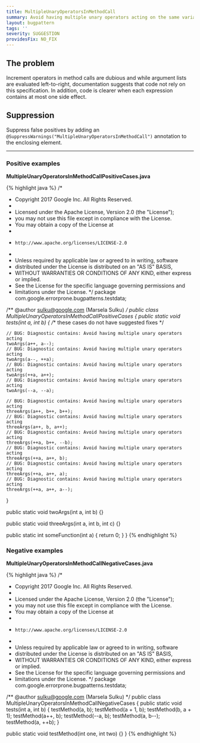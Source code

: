 ```yaml
---
title: MultipleUnaryOperatorsInMethodCall
summary: Avoid having multiple unary operators acting on the same variable in a method call
layout: bugpattern
tags: ''
severity: SUGGESTION
providesFix: NO_FIX
---
```


<!--
*** AUTO-GENERATED, DO NOT MODIFY ***
To make changes, edit the @BugPattern annotation or the explanation in docs/bugpattern.
-->

## The problem
Increment operators in method calls are dubious and while argument lists are evaluated left-to-right, documentation suggests that code not rely on this specification. In addition, code is clearer when each expression contains at most one side effect.

## Suppression
Suppress false positives by adding an `@SuppressWarnings("MultipleUnaryOperatorsInMethodCall")` annotation to the enclosing element.

----------

### Positive examples
__MultipleUnaryOperatorsInMethodCallPositiveCases.java__

{% highlight java %}
/*
 * Copyright 2017 Google Inc. All Rights Reserved.
 *
 * Licensed under the Apache License, Version 2.0 (the "License");
 * you may not use this file except in compliance with the License.
 * You may obtain a copy of the License at
 *
 *     http://www.apache.org/licenses/LICENSE-2.0
 *
 * Unless required by applicable law or agreed to in writing, software
 * distributed under the License is distributed on an "AS IS" BASIS,
 * WITHOUT WARRANTIES OR CONDITIONS OF ANY KIND, either express or implied.
 * See the License for the specific language governing permissions and
 * limitations under the License.
 */
package com.google.errorprone.bugpatterns.testdata;

/** @author sulku@google.com (Marsela Sulku) */
public class MultipleUnaryOperatorsInMethodCallPositiveCases {
  public static void tests(int a, int b) {
    /** these cases do not have suggested fixes */

    // BUG: Diagnostic contains: Avoid having multiple unary operators acting
    twoArgs(a++, a--);
    // BUG: Diagnostic contains: Avoid having multiple unary operators acting
    twoArgs(a--, ++a);
    // BUG: Diagnostic contains: Avoid having multiple unary operators acting
    twoArgs(++a, a++);
    // BUG: Diagnostic contains: Avoid having multiple unary operators acting
    twoArgs(--a, --a);

    // BUG: Diagnostic contains: Avoid having multiple unary operators acting
    threeArgs(a++, b++, b++);
    // BUG: Diagnostic contains: Avoid having multiple unary operators acting
    threeArgs(a++, b, a++);
    // BUG: Diagnostic contains: Avoid having multiple unary operators acting
    threeArgs(++a, b++, --b);
    // BUG: Diagnostic contains: Avoid having multiple unary operators acting
    threeArgs(++a, a++, b);
    // BUG: Diagnostic contains: Avoid having multiple unary operators acting
    threeArgs(++a, a++, a);
    // BUG: Diagnostic contains: Avoid having multiple unary operators acting
    threeArgs(++a, a++, a--);
  }

  public static void twoArgs(int a, int b) {}

  public static void threeArgs(int a, int b, int c) {}

  public static int someFunction(int a) {
    return 0;
  }
}
{% endhighlight %}

### Negative examples
__MultipleUnaryOperatorsInMethodCallNegativeCases.java__

{% highlight java %}
/*
 * Copyright 2017 Google Inc. All Rights Reserved.
 *
 * Licensed under the Apache License, Version 2.0 (the "License");
 * you may not use this file except in compliance with the License.
 * You may obtain a copy of the License at
 *
 *     http://www.apache.org/licenses/LICENSE-2.0
 *
 * Unless required by applicable law or agreed to in writing, software
 * distributed under the License is distributed on an "AS IS" BASIS,
 * WITHOUT WARRANTIES OR CONDITIONS OF ANY KIND, either express or implied.
 * See the License for the specific language governing permissions and
 * limitations under the License.
 */
package com.google.errorprone.bugpatterns.testdata;

/** @author sulku@google.com (Marsela Sulku) */
public class MultipleUnaryOperatorsInMethodCallNegativeCases {
  public static void tests(int a, int b) {
    testMethod(a, b);
    testMethod(a + 1, b);
    testMethod(b, a + 1);
    testMethod(a++, b);
    testMethod(--a, b);
    testMethod(a, b--);
    testMethod(a, ++b);
  }

  public static void testMethod(int one, int two) {}
}
{% endhighlight %}

